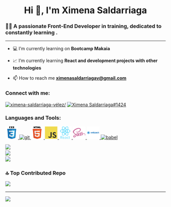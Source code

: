 <h1 align="center">Hi 👋, I'm Ximena Saldarriaga</h1>
<h3>
👩‍💻 A passionate Front-End Developer in training, dedicated to constantly learning .</h3>
<hr/>


- 💻 I’m currently learning on **Bootcamp Makaia**

- 📈 I’m currently learning **React and development projects with other technologies**

- 📫 How to reach me **ximenasaldarriagav@gmail.com**

<h3 align="left">Connect with me:</h3> 
<p align="left">
<a href="https://linkedin.com/in/ximena-saldarriaga-vélez/" target="blank"><img align="center" src="https://raw.githubusercontent.com/rahuldkjain/github-profile-readme-generator/master/src/images/icons/Social/linked-in-alt.svg" alt="ximena-saldarriaga-vélez/" height="30" width="40" /></a>
<a href="https://discord.gg/Ximena Saldarriaga#1424" target="blank"><img align="center" src="https://raw.githubusercontent.com/rahuldkjain/github-profile-readme-generator/master/src/images/icons/Social/discord.svg" alt="Ximena Saldarriaga#1424" height="30" width="40" /></a>
</p>

<h3 align="left">Languages and Tools:</h3>
<p align="left"> <a href="https://www.w3schools.com/css/" target="_blank" rel="noreferrer"> <img src="https://raw.githubusercontent.com/devicons/devicon/master/icons/css3/css3-original-wordmark.svg" alt="css3" width="40" height="40"/> </a> <a href="https://git-scm.com/" target="_blank" rel="noreferrer"> <img src="https://www.vectorlogo.zone/logos/git-scm/git-scm-icon.svg" alt="git" width="40" height="40"/> </a> <a href="https://www.w3.org/html/" target="_blank" rel="noreferrer"> <img src="https://raw.githubusercontent.com/devicons/devicon/master/icons/html5/html5-original-wordmark.svg" alt="html5" width="40" height="40"/> </a> <a href="https://developer.mozilla.org/en-US/docs/Web/JavaScript" target="_blank" rel="noreferrer"> <img src="https://raw.githubusercontent.com/devicons/devicon/master/icons/javascript/javascript-original.svg" alt="javascript" width="40" height="40"/> </a> <a href="https://reactjs.org/" target="_blank" rel="noreferrer"> <img src="https://raw.githubusercontent.com/devicons/devicon/master/icons/react/react-original-wordmark.svg" alt="react" width="40" height="40"/> </a> <a href="https://sass-lang.com" target="_blank" rel="noreferrer"> <img src="https://raw.githubusercontent.com/devicons/devicon/master/icons/sass/sass-original.svg" alt="sass" width="40" height="40"/> </a> <a href="https://webpack.js.org" target="_blank" rel="noreferrer"> <img src="https://raw.githubusercontent.com/devicons/devicon/d00d0969292a6569d45b06d3f350f463a0107b0d/icons/webpack/webpack-original-wordmark.svg" alt="webpack" width="40" height="40"/> </a> <a href="https://babeljs.io/" target="_blank" rel="noreferrer"> <img src="https://www.vectorlogo.zone/logos/babeljs/babeljs-icon.svg" alt="babel" width="40" height="40"/> </a>
</p>


![](https://github-readme-stats.vercel.app/api?username=XimenaSaldarriaga&theme=react&hide_border=false&include_all_commits=true&count_private=true)<br/>
![](https://github-readme-streak-stats.herokuapp.com/?user=XimenaSaldarriaga&theme=react&hide_border=false)<br/>
![](https://github-readme-stats.vercel.app/api/top-langs/?username=XimenaSaldarriaga&theme=react&hide_border=false&include_all_commits=true&count_private=true&layout=compact)

### 🔝 Top Contributed Repo
![](https://github-contributor-stats.vercel.app/api?username=XimenaSaldarriaga&limit=5&theme=dracula&combine_all_yearly_contributions=true)

---
[![](https://visitcount.itsvg.in/api?id=XimenaSaldarriaga&icon=0&color=0)](https://visitcount.itsvg.in)


